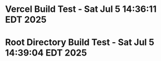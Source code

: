 # Vercel Build Test - Sat Jul  5 14:36:11 EDT 2025
# Root Directory Build Test - Sat Jul  5 14:39:04 EDT 2025
